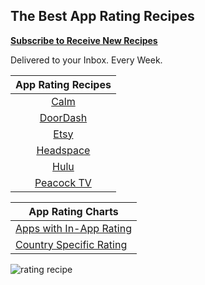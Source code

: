 ## The Best App Rating Recipes

**[Subscribe to Receive New Recipes](https://newsletter.ratingrecipes.com/)**

Delivered to your Inbox. Every Week.

| App Rating Recipes                                     |
|:------------------------------------------------------:|
| [Calm](https://ratingrecipes.com/apps/calm/)           |
| [DoorDash](https://ratingrecipes.com/apps/doordash/)   |
| [Etsy](https://ratingrecipes.com/apps/etsy/)           |
| [Headspace](https://ratingrecipes.com/apps/headspace/) |
| [Hulu](https://ratingrecipes.com/apps/hulu/)           |
| [Peacock TV](https://ratingrecipes.com/apps/peacock/)  |

| App Rating Charts                                                                   |
|-------------------------------------------------------------------------------------|
| [Apps with In-App Rating](https://ratingrecipes.com/charts/in-app-rating/)          |
| [Country Specific Rating](https://ratingrecipes.com/apps/country-specific-rating/)  |

![rating recipe](https://user-images.githubusercontent.com/140911/138474135-86a3425a-bc3a-4ffe-914d-ddaa530acb7a.jpeg)
